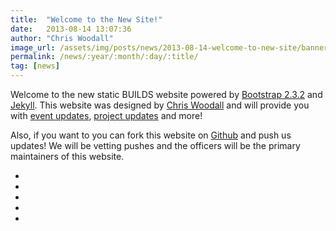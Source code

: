 ```yaml
---
title:  "Welcome to the New Site!"
date:   2013-08-14 13:07:36
author: "Chris Woodall"
image_url: /assets/img/posts/news/2013-08-14-welcome-to-new-site/banner.jpg
permalink: /news/:year/:month/:day/:title/
tag: [news]
---
```


Welcome to the new static BUILDS website powered by [Bootstrap 2.3.2][bootstrap] and [Jekyll][jekyll]. This website was designed by [Chris Woodall][cwoodall] and will provide you with [event updates][events], [project updates](/news) and more!

Also, if you want to you can fork this website on [Github][gh-page] and push us updates! We will be vetting pushes and the officers will be the primary maintainers of this website.

- [bootstrap]: https://getboostrap.com/2.3.2
- [jekyll]:    http://jekyllrb.com
- [cwoodall]: http://cjwoodall.com
- [events]: /events
- [gh-page]: http://github.com/builds-/builds-static